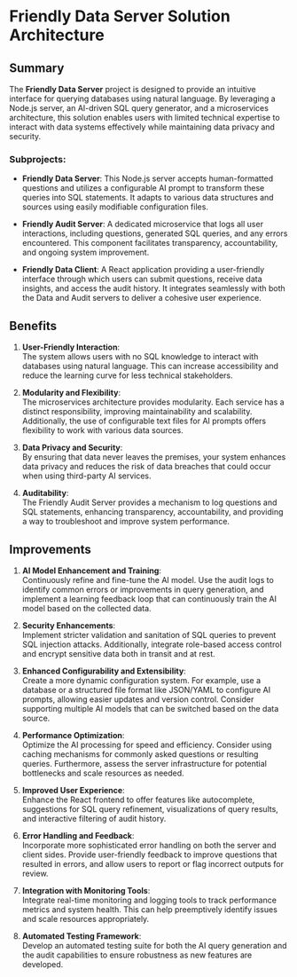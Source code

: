 # Friendly Data Server Solution Architecture

## Summary

The **Friendly Data Server** project is designed to provide an intuitive interface for querying databases using natural language. By leveraging a Node.js server, an AI-driven SQL query generator, and a microservices architecture, this solution enables users with limited technical expertise to interact with data systems effectively while maintaining data privacy and security.

### Subprojects:

- **Friendly Data Server**: This Node.js server accepts human-formatted questions and utilizes a configurable AI prompt to transform these queries into SQL statements. It adapts to various data structures and sources using easily modifiable configuration files.

- **Friendly Audit Server**: A dedicated microservice that logs all user interactions, including questions, generated SQL queries, and any errors encountered. This component facilitates transparency, accountability, and ongoing system improvement.

- **Friendly Data Client**: A React application providing a user-friendly interface through which users can submit questions, receive data insights, and access the audit history. It integrates seamlessly with both the Data and Audit servers to deliver a cohesive user experience.

## Benefits

1. **User-Friendly Interaction**:  
   The system allows users with no SQL knowledge to interact with databases using natural language. This can increase accessibility and reduce the learning curve for less technical stakeholders.

2. **Modularity and Flexibility**:  
   The microservices architecture provides modularity. Each service has a distinct responsibility, improving maintainability and scalability. Additionally, the use of configurable text files for AI prompts offers flexibility to work with various data sources.

3. **Data Privacy and Security**:  
   By ensuring that data never leaves the premises, your system enhances data privacy and reduces the risk of data breaches that could occur when using third-party AI services.

4. **Auditability**:  
   The Friendly Audit Server provides a mechanism to log questions and SQL statements, enhancing transparency, accountability, and providing a way to troubleshoot and improve system performance.

## Improvements

1. **AI Model Enhancement and Training**:  
   Continuously refine and fine-tune the AI model. Use the audit logs to identify common errors or improvements in query generation, and implement a learning feedback loop that can continuously train the AI model based on the collected data.

2. **Security Enhancements**:  
   Implement stricter validation and sanitation of SQL queries to prevent SQL injection attacks. Additionally, integrate role-based access control and encrypt sensitive data both in transit and at rest.

3. **Enhanced Configurability and Extensibility**:  
   Create a more dynamic configuration system. For example, use a database or a structured file format like JSON/YAML to configure AI prompts, allowing easier updates and version control. Consider supporting multiple AI models that can be switched based on the data source.

4. **Performance Optimization**:  
   Optimize the AI processing for speed and efficiency. Consider using caching mechanisms for commonly asked questions or resulting queries. Furthermore, assess the server infrastructure for potential bottlenecks and scale resources as needed.

5. **Improved User Experience**:  
   Enhance the React frontend to offer features like autocomplete, suggestions for SQL query refinement, visualizations of query results, and interactive filtering of audit history.

6. **Error Handling and Feedback**:  
   Incorporate more sophisticated error handling on both the server and client sides. Provide user-friendly feedback to improve questions that resulted in errors, and allow users to report or flag incorrect outputs for review.

7. **Integration with Monitoring Tools**:  
   Integrate real-time monitoring and logging tools to track performance metrics and system health. This can help preemptively identify issues and scale resources appropriately.

8. **Automated Testing Framework**:  
   Develop an automated testing suite for both the AI query generation and the audit capabilities to ensure robustness as new features are developed.